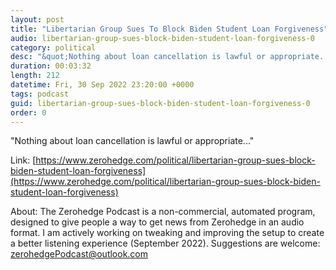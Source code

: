 ```yaml
---
layout: post
title: "Libertarian Group Sues To Block Biden Student Loan Forgiveness"
audio: libertarian-group-sues-block-biden-student-loan-forgiveness-0
category: political
desc: "&quot;Nothing about loan cancellation is lawful or appropriate...&quot;"
duration: 00:03:32
length: 212
datetime: Fri, 30 Sep 2022 23:20:00 +0000
tags: podcast
guid: libertarian-group-sues-block-biden-student-loan-forgiveness-0
order: 0
---
```

&quot;Nothing about loan cancellation is lawful or appropriate...&quot;

Link: [https://www.zerohedge.com/political/libertarian-group-sues-block-biden-student-loan-forgiveness](https://www.zerohedge.com/political/libertarian-group-sues-block-biden-student-loan-forgiveness)

About: The Zerohedge Podcast is a non-commercial, automated program, designed to give people a way to get news from Zerohedge in an audio format.  I am actively working on tweaking and improving the setup to create a better listening experience (September 2022).  Suggestions are welcome: [zerohedgePodcast@outlook.com](mailto:zerohedgePodcast@outlook.com)